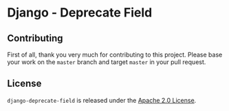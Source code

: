 # Django - Deprecate Field


## Contributing

First of all, thank you very much for contributing to this project. Please base
your work on the `master` branch and target `master` in your pull request.

## License

`django-deprecate-field` is released under the [Apache 2.0 License](./LICENSE).
